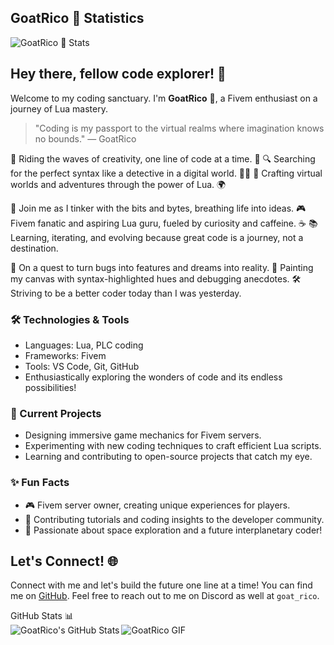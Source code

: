 ## **GoatRico** 🐐 Statistics

![**GoatRico** 🐐 Stats](https://github-readme-stats.vercel.app/api?username=TheGoatRico&theme=github_dark&show_icons=true&hide_border=false&count_private=true)

## Hey there, fellow code explorer! 👋

Welcome to my coding sanctuary. I'm **GoatRico** 🐐, a Fivem enthusiast on a journey of Lua mastery.

<!-- Add a comment: Introduce yourself in a unique way -->
> "Coding is my passport to the virtual realms where imagination knows no bounds." — GoatRico


🚀 Riding the waves of creativity, one line of code at a time. 🌌
🔍 Searching for the perfect syntax like a detective in a digital world. 🕵️‍♂️
🔧 Crafting virtual worlds and adventures through the power of Lua. 🌍

🔮 Join me as I tinker with the bits and bytes, breathing life into ideas.
🎮 Fivem fanatic and aspiring Lua guru, fueled by curiosity and caffeine. ☕
📚 Learning, iterating, and evolving because great code is a journey, not a destination.

🌟 On a quest to turn bugs into features and dreams into reality.
🎨 Painting my canvas with syntax-highlighted hues and debugging anecdotes.
🛠️ Striving to be a better coder today than I was yesterday.

### 🛠️ Technologies & Tools

- Languages: Lua, PLC coding 
- Frameworks: Fivem
- Tools: VS Code, Git, GitHub
- Enthusiastically exploring the wonders of code and its endless possibilities!

### 🌱 Current Projects

- Designing immersive game mechanics for Fivem servers.
- Experimenting with new coding techniques to craft efficient Lua scripts.
- Learning and contributing to open-source projects that catch my eye.

### ✨ Fun Facts

- 🎮 Fivem server owner, creating unique experiences for players.
- 📝 Contributing tutorials and coding insights to the developer community.
- 🚀 Passionate about space exploration and a future interplanetary coder!

## Let's Connect! 🌐

Connect with me and let's build the future one line at a time!
You can find me on [GitHub](https://github.com/GoatRico).
Feel free to reach out to me on Discord as well at `goat_rico`.


<summary>GitHub Stats 📊</summary>
<img align="left" alt="GoatRico's GitHub Stats" src="https://github-readme-stats.vercel.app/api?username=TheGoatRico&show_icons=true&hide_border=true" />


<!-- Responsive GIF -->
<picture>
  <source media="(prefers-color-scheme: dark)" srcset="https://media.tenor.com/JEBHQ33YWfAAAAAC/goat.gif">
  <source media="(prefers-color-scheme: light)" srcset="https://media.tenor.com/JEBHQ33YWfAAAAAC/goat.gif">
  <img alt="GoatRico GIF" src="https://media.tenor.com/JEBHQ33YWfAAAAAC/goat.gif">
</picture>
